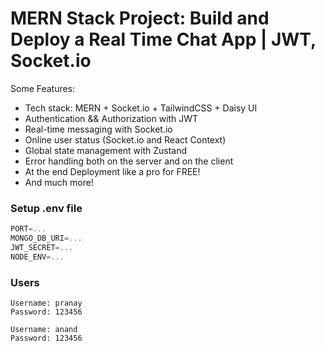 # MERN Stack Project: Build and Deploy a Real Time Chat App | JWT, Socket.io

<!-- 
 ![Demo App](https://i.ibb.co/fXmZdnz/Screenshot-10.png)

 [Video Tutorial on Youtube](https://youtu.be/HwCqsOis894) 
-->

Some Features:

-  Tech stack: MERN + Socket.io + TailwindCSS + Daisy UI
-  Authentication && Authorization with JWT
-  Real-time messaging with Socket.io
-  Online user status (Socket.io and React Context)
-  Global state management with Zustand
-  Error handling both on the server and on the client
-  At the end Deployment like a pro for FREE!
-  And much more!

### Setup .env file

```js
PORT=...
MONGO_DB_URI=...
JWT_SECRET=...
NODE_ENV=...
```
### Users
```
Username: pranay
Password: 123456

Username: anand
Password: 123456
```

